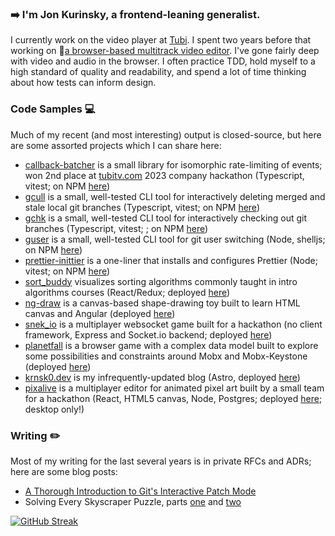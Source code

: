### ➡️ I'm Jon Kurinsky, a frontend-leaning generalist.
I currently work on the video player at [Tubi](https://code.tubitv.com/). I spent two years before that working on 🎥[a browser-based multitrack video editor](https://www.screencastify.com/products/video-editor). I've gone fairly deep with video and audio in the browser. I often practice TDD, hold myself to a high standard of quality and readability, and spend a lot of time thinking about how tests can inform design.

### Code Samples 💻
Much of my recent (and most interesting) output is closed-source, but here are some assorted projects which I can share here:
* [callback-batcher](https://github.com/krnsk0/callback-batcher) is a small library for isomorphic rate-limiting of events; won 2nd place at [tubitv.com](tubitv.com) 2023 company hackathon (Typescript, vitest; on NPM [here](https://www.npmjs.com/package/callback-batcher))
* [gcull](https://github.com/krnsk0/gcull) is a small, well-tested CLI tool for interactively deleting merged and stale local git branches (Typescript, vitest; on NPM [here](https://www.npmjs.com/package/gcull))
* [gchk](https://githib.com/krnsk0/gchk) is a small, well-tested CLI tool for interactively checking out git branches (Typescript, vitest; ; on NPM [here](https://www.npmjs.com/package/gchk))
* [guser](https://github.com/krnsk0/guser) is a small, well-tested CLI tool for git user switching (Node, shelljs; on NPM [here](https://www.npmjs.com/package/guser))
 * [prettier-inittier](https://github.com/krnsk0/prettier-inittier/) is a one-liner that installs and configures Prettier (Node; vitest; on NPM [here](https://www.npmjs.com/package/prettier-inittier))
* [sort_buddy](https://github.com/krnsk0/sort_buddy) visualizes sorting algorithms commonly taught in intro algorithms courses (React/Redux; deployed [here](https://krnsk0.github.io/sort_buddy/))
* [ng-draw](https://github.com/krnsk0/ng-draw/) is a canvas-based shape-drawing toy built to learn HTML canvas and Angular (deployed [here](https://ng-draw.vercel.app/))
* [snek_io](https://github.com/krnsk0/snek_io) is a multiplayer websocket game built for a hackathon (no client framework, Express and Socket.io backend; deployed [here](https://snekio.fly.dev/))
* [planetfall](https://github.com/krnsk0/idler/) is a browser game with a complex data model built to explore some possibilities and constraints around Mobx and Mobx-Keystone (deployed [here](https://idler-demo.vercel.app/))
* [krnsk0.dev](https://github.com/krnsk0/krnsk0.dev) is my infrequently-updated blog (Astro, deployed [here](https://krnsk0.dev/))
* [pixalive](https://github.com/pixalive/pixalive) is a multiplayer editor for animated pixel art built by a small team for a hackathon (React, HTML5 canvas, Node, Postgres; deployed [here](https://pixalive.fly.dev/); desktop only!)

### Writing ✏️
Most of my writing for the last several years is in private RFCs and ADRs; here are some blog posts:
* [A Thorough Introduction to Git's Interactive Patch Mode](https://dev.to/krnsk0/a-thorough-introduction-to-git-s-interactive-patch-mode-4bl6)
* Solving Every Skyscraper Puzzle, parts [one](https://www.krnsk0.dev/writing/skyscraper-puzzle-1) and [two](https://www.krnsk0.dev/writing/skyscraper-puzzle-2)


[![GitHub Streak](https://streak-stats.demolab.com?user=krnsk0&theme=radical&hide_border=true&date_format=M%20j%5B%2C%20Y%5D)](https://git.io/streak-stats)
